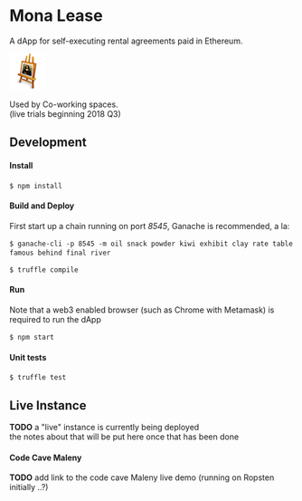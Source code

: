 # Mona Lease

A dApp for self-executing rental agreements paid in Ethereum.


![](icon.png)


Used by Co-working spaces.  
(live trials beginning 2018 Q3)


## Development

#### Install

```
$ npm install
```



#### Build and Deploy

First start up a chain running on port *8545*, Ganache is recommended, a la:

```
$ ganache-cli -p 8545 -m oil snack powder kiwi exhibit clay rate table famous behind final river
```

```
$ truffle compile
```

#### Run

Note that a web3 enabled browser (such as Chrome with Metamask) is required to run the dApp

```
$ npm start  
```

#### Unit tests

```
$ truffle test
```



## Live Instance

**TODO** a "live" instance is currently being deployed   
the notes about that will be put here once that has been done

#### Code Cave Maleny 

**TODO** add link to the code cave Maleny live demo (running on Ropsten initially ..?)


